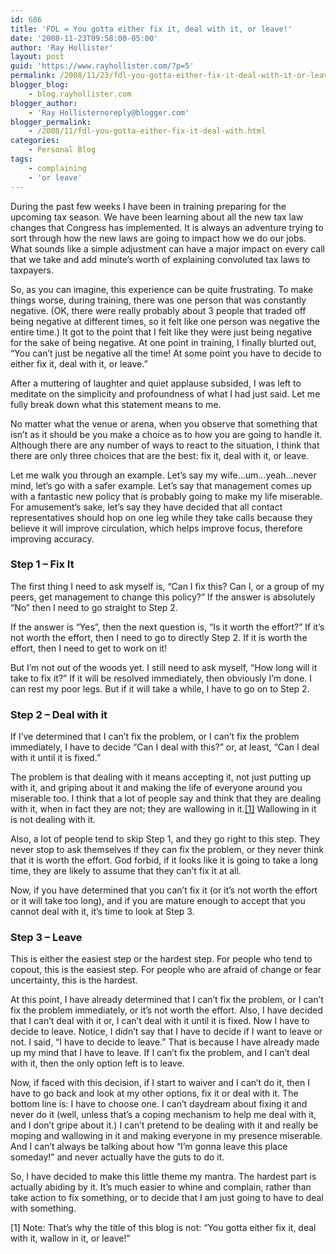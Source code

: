```yaml
---
id: 686
title: 'FDL = You gotta either fix it, deal with it, or leave!'
date: '2008-11-23T09:58:00-05:00'
author: 'Ray Hollister'
layout: post
guid: 'https://www.rayhollister.com/?p=5'
permalink: /2008/11/23/fdl-you-gotta-either-fix-it-deal-with-it-or-leave/
blogger_blog:
    - blog.rayhollister.com
blogger_author:
    - 'Ray Hollisternoreply@blogger.com'
blogger_permalink:
    - /2008/11/fdl-you-gotta-either-fix-it-deal-with.html
categories:
    - Personal Blog
tags:
    - complaining
    - 'or leave'
---
```


During the past few weeks I have been in training preparing for the upcoming tax season. We have been learning about all the new tax law changes that Congress has implemented. It is always an adventure trying to sort through how the new laws are going to impact how we do our jobs. What sounds like a simple adjustment can have a major impact on every call that we take and add minute’s worth of explaining convoluted tax laws to taxpayers.

So, as you can imagine, this experience can be quite frustrating. To make things worse, during training, there was one person that was constantly negative. (OK, there were really probably about 3 people that traded off being negative at different times, so it felt like one person was negative the entire time.) It got to the point that I felt like they were just being negative for the sake of being negative. At one point in training, I finally blurted out, “You can’t just be negative all the time! At some point you have to decide to either fix it, deal with it, or leave.”

After a muttering of laughter and quiet applause subsided, I was left to meditate on the simplicity and profoundness of what I had just said. Let me fully break down what this statement means to me.

No matter what the venue or arena, when you observe that something that isn’t as it should be you make a choice as to how you are going to handle it. Although there are any number of ways to react to the situation, I think that there are only three choices that are the best: fix it, deal with it, or leave.

Let me walk you through an example. Let’s say my wife…um…yeah…never mind, let’s go with a safer example. Let’s say that management comes up with a fantastic new policy that is probably going to make my life miserable. For amusement’s sake, let’s say they have decided that all contact representatives should hop on one leg while they take calls because they believe it will improve circulation, which helps improve focus, therefore improving accuracy.

### Step 1 – Fix It

The first thing I need to ask myself is, “Can I fix this? Can I, or a group of my peers, get management to change this policy?” If the answer is absolutely “No” then I need to go straight to Step 2.

If the answer is “Yes”, then the next question is, “Is it worth the effort?” If it’s not worth the effort, then I need to go to directly Step 2. If it is worth the effort, then I need to get to work on it!

But I’m not out of the woods yet. I still need to ask myself, “How long will it take to fix it?” If it will be resolved immediately, then obviously I’m done. I can rest my poor legs. But if it will take a while, I have to go on to Step 2.

### Step 2 – Deal with it

If I’ve determined that I can’t fix the problem, or I can’t fix the problem immediately, I have to decide “Can I deal with this?” or, at least, “Can I deal with it until it is fixed.”

The problem is that dealing with it means accepting it, not just putting up with it, and griping about it and making the life of everyone around you miserable too. I think that a lot of people say and think that they are dealing with it, when in fact they are not; they are wallowing in it.[\[1\]](#footnote1) Wallowing in it is not dealing with it.

Also, a lot of people tend to skip Step 1, and they go right to this step. They never stop to ask themselves if they can fix the problem, or they never think that it is worth the effort. God forbid, if it looks like it is going to take a long time, they are likely to assume that they can’t fix it at all.

Now, if you have determined that you can’t fix it (or it’s not worth the effort or it will take too long), and if you are mature enough to accept that you cannot deal with it, it’s time to look at Step 3.

### Step 3 – Leave

This is either the easiest step or the hardest step. For people who tend to copout, this is the easiest step. For people who are afraid of change or fear uncertainty, this is the hardest.

At this point, I have already determined that I can’t fix the problem, or I can’t fix the problem immediately, or it’s not worth the effort. Also, I have decided that I can’t deal with it or, I can’t deal with it until it is fixed. Now I have to decide to leave. Notice, I didn’t say that I have to decide if I want to leave or not. I said, “I have to decide to leave.” That is because I have already made up my mind that I have to leave. If I can’t fix the problem, and I can’t deal with it, then the only option left is to leave.

Now, if faced with this decision, if I start to waiver and I can’t do it, then I have to go back and look at my other options, fix it or deal with it. The bottom line is: I have to choose one. I can’t daydream about fixing it and never do it (well, unless that’s a coping mechanism to help me deal with it, and I don’t gripe about it.) I can’t pretend to be dealing with it and really be moping and wallowing in it and making everyone in my presence miserable. And I can’t always be talking about how “I’m gonna leave this place someday!” and never actually have the guts to do it.

So, I have decided to make this little theme my mantra. The hardest part is actually abiding by it. It’s much easier to whine and complain, rather than take action to fix something, or to decide that I am just going to have to deal with something.

<span id="footnote1">[1\]</span> Note: That’s why the title of this blog is not: “You gotta either fix it, deal with it, wallow in it, or leave!”